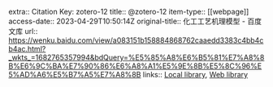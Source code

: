 extra:: Citation Key: zotero-12
title:: @zotero-12
item-type:: [[webpage]]
access-date:: 2023-04-29T10:50:14Z
original-title:: 化工工艺机理模型 - 百度文库
url:: https://wenku.baidu.com/view/a083151b158884868762caaedd3383c4bb4cb4ac.html?_wkts_=1682765357994&bdQuery=%E5%85%A8%E6%B5%81%E7%A8%8B%E6%9C%BA%E7%90%86%E6%A8%A1%E5%9E%8B%E5%8C%96%E5%AD%A6%E5%B7%A5%E7%A8%8B
links:: [Local library](zotero://select/library/items/3PE9ANWN), [Web library](https://www.zotero.org/users/11618477/items/3PE9ANWN)
